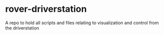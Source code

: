 # rover-driverstation
A repo to hold all scripts and files relating to visualization and control from the driverstation
